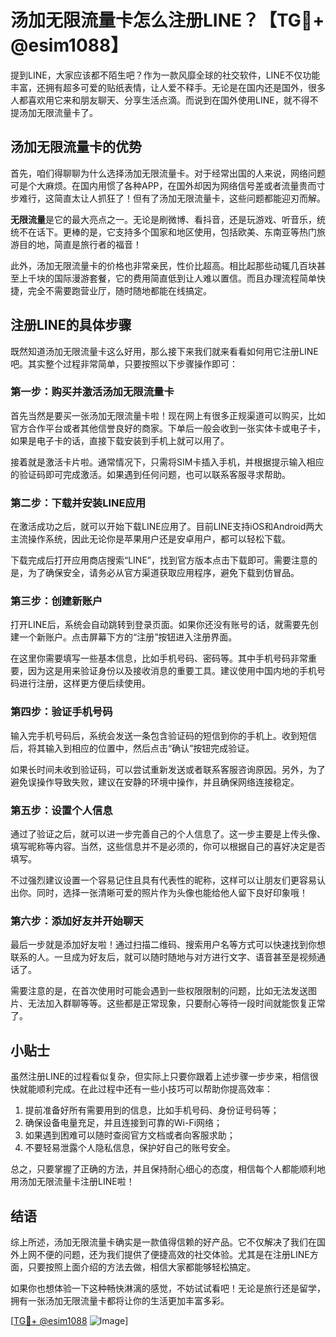 # 汤加无限流量卡怎么注册LINE？【TG💪+ @esim1088】

提到LINE，大家应该都不陌生吧？作为一款风靡全球的社交软件，LINE不仅功能丰富，还拥有超多可爱的贴纸表情，让人爱不释手。无论是在国内还是国外，很多人都喜欢用它来和朋友聊天、分享生活点滴。而说到在国外使用LINE，就不得不提汤加无限流量卡了。

## 汤加无限流量卡的优势

首先，咱们得聊聊为什么选择汤加无限流量卡。对于经常出国的人来说，网络问题可是个大麻烦。在国内用惯了各种APP，在国外却因为网络信号差或者流量贵而寸步难行，这简直太让人抓狂了！但有了汤加无限流量卡，这些问题都能迎刃而解。

**无限流量**是它的最大亮点之一。无论是刷微博、看抖音，还是玩游戏、听音乐，统统不在话下。更棒的是，它支持多个国家和地区使用，包括欧美、东南亚等热门旅游目的地，简直是旅行者的福音！

此外，汤加无限流量卡的价格也非常亲民，性价比超高。相比起那些动辄几百块甚至上千块的国际漫游套餐，它的费用简直低到让人难以置信。而且办理流程简单快捷，完全不需要跑营业厅，随时随地都能在线搞定。

## 注册LINE的具体步骤

既然知道汤加无限流量卡这么好用，那么接下来我们就来看看如何用它注册LINE吧。其实整个过程非常简单，只要按照以下步骤操作即可：

### 第一步：购买并激活汤加无限流量卡

首先当然是要买一张汤加无限流量卡啦！现在网上有很多正规渠道可以购买，比如官方合作平台或者其他信誉良好的商家。下单后一般会收到一张实体卡或电子卡，如果是电子卡的话，直接下载安装到手机上就可以用了。

接着就是激活卡片啦。通常情况下，只需将SIM卡插入手机，并根据提示输入相应的验证码即可完成激活。如果遇到任何问题，也可以联系客服寻求帮助。

### 第二步：下载并安装LINE应用

在激活成功之后，就可以开始下载LINE应用了。目前LINE支持iOS和Android两大主流操作系统，因此无论你是苹果用户还是安卓用户，都可以轻松下载。

下载完成后打开应用商店搜索“LINE”，找到官方版本点击下载即可。需要注意的是，为了确保安全，请务必从官方渠道获取应用程序，避免下载到仿冒品。

### 第三步：创建新账户

打开LINE后，系统会自动跳转到登录页面。如果你还没有账号的话，就需要先创建一个新账户。点击屏幕下方的“注册”按钮进入注册界面。

在这里你需要填写一些基本信息，比如手机号码、密码等。其中手机号码非常重要，因为这是用来验证身份以及接收消息的重要工具。建议使用中国内地的手机号码进行注册，这样更方便后续使用。

### 第四步：验证手机号码

输入完手机号码后，系统会发送一条包含验证码的短信到你的手机上。收到短信后，将其输入到相应的位置中，然后点击“确认”按钮完成验证。

如果长时间未收到验证码，可以尝试重新发送或者联系客服咨询原因。另外，为了避免误操作导致失败，建议在安静的环境中操作，并且确保网络连接稳定。

### 第五步：设置个人信息

通过了验证之后，就可以进一步完善自己的个人信息了。这一步主要是上传头像、填写昵称等内容。当然，这些信息并不是必须的，你可以根据自己的喜好决定是否填写。

不过强烈建议设置一个容易记住且具有代表性的昵称，这样可以让朋友们更容易认出你。同时，选择一张清晰可爱的照片作为头像也能给他人留下良好印象哦！

### 第六步：添加好友并开始聊天

最后一步就是添加好友啦！通过扫描二维码、搜索用户名等方式可以快速找到你想联系的人。一旦成为好友后，就可以随时随地与对方进行文字、语音甚至是视频通话了。

需要注意的是，在首次使用时可能会遇到一些权限限制的问题，比如无法发送图片、无法加入群聊等等。这些都是正常现象，只要耐心等待一段时间就能恢复正常了。

## 小贴士

虽然注册LINE的过程看似复杂，但实际上只要你跟着上述步骤一步步来，相信很快就能顺利完成。在此过程中还有一些小技巧可以帮助你提高效率：

1. 提前准备好所有需要用到的信息，比如手机号码、身份证号码等；
2. 确保设备电量充足，并且连接到可靠的Wi-Fi网络；
3. 如果遇到困难可以随时查阅官方文档或者向客服求助；
4. 不要轻易泄露个人隐私信息，保护好自己的账号安全。

总之，只要掌握了正确的方法，并且保持耐心细心的态度，相信每个人都能顺利地用汤加无限流量卡注册LINE啦！

## 结语

综上所述，汤加无限流量卡确实是一款值得信赖的好产品。它不仅解决了我们在国外上网不便的问题，还为我们提供了便捷高效的社交体验。尤其是在注册LINE方面，只要按照上面介绍的方法去做，相信大家都能够轻松搞定。

如果你也想体验一下这种畅快淋漓的感觉，不妨试试看吧！无论是旅行还是留学，拥有一张汤加无限流量卡都将让你的生活更加丰富多彩。

[[TG💪+ @esim1088](https://t.me/s/esim1088) ![Image](https://i.postimg.cc/4NQfJmqS/Snipaste-2025-05-13-00-14-12.png)]